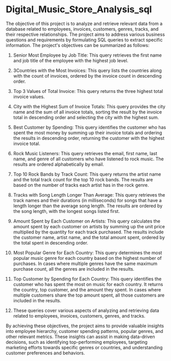 # Digital_Music_Store_Analysis_sql

The objective of this project is to analyze and retrieve relevant data from a database related to employees, invoices, customers, genres, tracks, and their respective relationships. The project aims to address various business questions and requirements by formulating SQL queries to extract specific information. The project's objectives can be summarized as follows:

1) Senior Most Employee by Job Title: This query retrieves the first name and job title of the employee with the highest job level.

2) 3Countries with the Most Invoices: This query lists the countries along with the count of invoices, ordered by the invoice count in descending order.

3) Top 3 Values of Total Invoice: This query returns the three highest total invoice values.

4) City with the Highest Sum of Invoice Totals: This query provides the city name and the sum of all invoice totals, sorting the result by the invoice total in descending order and selecting the city with the highest sum.

5) Best Customer by Spending: This query identifies the customer who has spent the most money by summing up their invoice totals and ordering the results in descending order, returning the customer with the highest invoice total.

6) Rock Music Listeners: This query retrieves the email, first name, last name, and genre of all customers who have listened to rock music. The results are ordered alphabetically by email.

7) Top 10 Rock Bands by Track Count: This query returns the artist name and the total track count for the top 10 rock bands. The results are based on the number of tracks each artist has in the rock genre.

8) Tracks with Song Length Longer Than Average: This query retrieves the track names and their durations (in milliseconds) for songs that have a length longer than the average song length. The results are ordered by the song length, with the longest songs listed first.

9) Amount Spent by Each Customer on Artists: This query calculates the amount spent by each customer on artists by summing up the unit price multiplied by the quantity for each track purchased. The results include the customer name, artist name, and the total amount spent, ordered by the total spent in descending order.

10) Most Popular Genre for Each Country: This query determines the most popular music genre for each country based on the highest number of purchases. In cases where multiple genres have the same maximum purchase count, all the genres are included in the results.

11) Top Customer by Spending for Each Country: This query identifies the customer who has spent the most on music for each country. It returns the country, top customer, and the amount they spent. In cases where multiple customers share the top amount spent, all those customers are included in the results.

12) These queries cover various aspects of analyzing and retrieving data related to employees, invoices, customers, genres, and tracks.

By achieving these objectives, the project aims to provide valuable insights into employee hierarchy, customer spending patterns, popular genres, and other relevant metrics. These insights can assist in making data-driven decisions, such as identifying top-performing employees, targeting marketing efforts towards specific genres or countries, and understanding customer preferences and behaviors.
